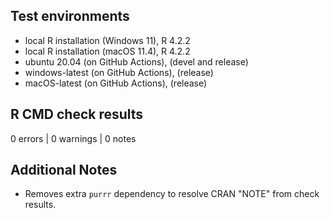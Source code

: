 ## Test environments
* local R installation (Windows 11), R 4.2.2
* local R installation (macOS 11.4), R 4.2.2
* ubuntu 20.04 (on GitHub Actions), (devel and release)
* windows-latest (on GitHub Actions), (release)
* macOS-latest (on GitHub Actions), (release)

## R CMD check results

0 errors | 0 warnings | 0 notes

## Additional Notes

* Removes extra `purrr` dependency to resolve CRAN "NOTE" from check results.
